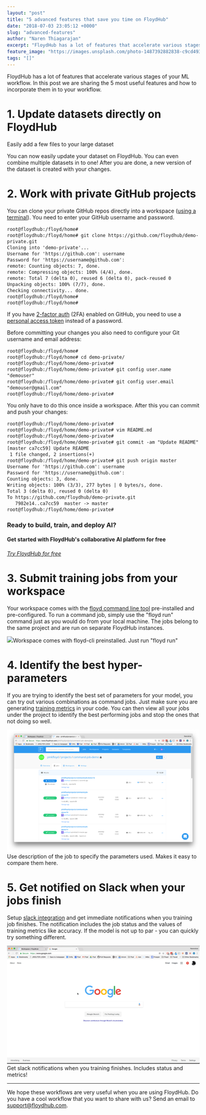 ```yaml
---
layout: "post"
title: "5 advanced features that save you time on FloydHub"
date: "2018-07-03 23:05:12 +0000"
slug: "advanced-features"
author: "Naren Thiagarajan"
excerpt: "FloydHub has a lot of features that accelerate various stages of your ML workflow. In this post we are sharing the 5 most useful features and how to incorporate them in to your workflow."
feature_image: "https://images.unsplash.com/photo-1487392882838-c9cd493de5eb?ixlib=rb-0.3.5&q=80&fm=jpg&crop=entropy&cs=tinysrgb&w=1080&fit=max&ixid=eyJhcHBfaWQiOjExNzczfQ&s=ecbbb97d148f615c0f4bdbbf8b22585f"
tags: "[]"
---
```


FloydHub has a lot of features that accelerate various stages of your ML workflow. In this post we are sharing the 5 most useful features and how to incorporate them in to your workflow.

# 1\. Update datasets directly on FloydHub

Easily add a few files to your large dataset

You can now easily update your dataset on FloydHub. You can even combine multiple datasets in to one! After you are done, a new version of the dataset is created with your changes.

# 2\. Work with private GitHub projects

You can clone your private GitHub repos directly into a workspace ([using a terminal](https://docs.floydhub.com/guides/workspace/#using-terminal)). You need to enter your GitHub username and password.
    
    
    root@floydhub:/floyd/home#
    root@floydhub:/floyd/home# git clone https://github.com/floydhub/demo-private.git
    Cloning into 'demo-private'...
    Username for 'https://github.com': username
    Password for 'https://username@github.com':
    remote: Counting objects: 7, done.
    remote: Compressing objects: 100% (4/4), done.
    remote: Total 7 (delta 0), reused 6 (delta 0), pack-reused 0
    Unpacking objects: 100% (7/7), done.
    Checking connectivity... done.
    root@floydhub:/floyd/home#
    root@floydhub:/floyd/home#
    

If you have [2-factor auth](https://help.github.com/articles/securing-your-account-with-two-factor-authentication-2fa/) (2FA) enabled on GitHub, you need to use a [personal access token](https://github.com/settings/tokens) instead of a password.

Before committing your changes you also need to configure your Git username and email address:
    
    
    root@floydhub:/floyd/home#
    root@floydhub:/floyd/home# cd demo-private/
    root@floydhub:/floyd/home/demo-private#
    root@floydhub:/floyd/home/demo-private# git config user.name "demouser"
    root@floydhub:/floyd/home/demo-private# git config user.email "demouser@gmail.com"
    root@floydhub:/floyd/home/demo-private#

You only have to do this once inside a workspace. After this you can commit and push your changes:
    
    
    root@floydhub:/floyd/home/demo-private#
    root@floydhub:/floyd/home/demo-private# vim README.md
    root@floydhub:/floyd/home/demo-private#
    root@floydhub:/floyd/home/demo-private# git commit -am "Update README"
    [master ca7cc59] Update README
     1 file changed, 2 insertions(+)
    root@floydhub:/floyd/home/demo-private# git push origin master
    Username for 'https://github.com': username
    Password for 'https://username@github.com':
    Counting objects: 3, done.
    Writing objects: 100% (3/3), 277 bytes | 0 bytes/s, done.
    Total 3 (delta 0), reused 0 (delta 0)
    To https://github.com/floydhub/demo-private.git
       7982e14..ca7cc59  master -> master
    root@floydhub:/floyd/home/demo-private#

### Ready to build, train, and deploy AI?

#### Get started with FloydHub's collaborative AI platform for free

###### [Try FloydHub for free ](https://www.floydhub.com/?utm_source=blog&utm_medium=banner&utm_campaign=try_floydhub_for_free)

# 3\. Submit training jobs from your workspace

Your workspace comes with the [floyd command line tool](https://docs.floydhub.com/guides/basics/install/) pre-installed and pre-configured. To run a command job, simply use the "floyd run" command just as you would do from your local machine. The jobs belong to the same project and are run on separate FloydHub instances.

![](/assets/images/content/images/2018/07/workspace_command.gif)Workspace comes with floyd-cli preinstalled. Just run "floyd run"

# 4\. Identify the best hyper-parameters

If you are trying to identify the best set of parameters for your model, you can try out various combinations as command jobs. Just make sure you are generating [training metrics](https://docs.floydhub.com/guides/jobs/metrics/#training-metrics) in your code. You can then view all your jobs under the project to identify the best performing jobs and stop the ones that not doing so well.

![](/assets/images/content/images/2018/07/job_list.png)Use description of the job to specify the parameters used. Makes it easy to compare them here.

# 5\. Get notified on Slack when your jobs finish

Setup [slack integration](https://www.floydhub.com/settings/notifications) and get immediate notifications when you training job finishes. The notification includes the job status and the values of training metrics like accuracy. If the model is not up to par - you can quickly try something different.

![](/assets/images/content/images/2018/07/slack.gif)Get slack notifications when you training finishes. Includes status and metrics!

* * *

We hope these workflows are very useful when you are using FloydHub. Do you have a cool workflow that you want to share with us? Send an email to support@floydhub.com.